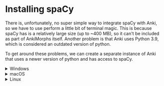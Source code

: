# Installing spaCy

There is, unfortunately, no super simple way to integrate spaCy with Anki, so we have to use perform a little bit of
terminal magic. This is because spaCy has is a relatively large size (up to ~400 MB), so it can't be included as part of
AnkiMorphs itself. Another problem is that Anki uses Python 3.9, which is considered an outdated version of python.

To get around these problems, we can create a separate instance of Anki that uses a newer version of python and has
access to spaCy.


<details>
  <summary>Windows</summary>

First, we need to have Python 3.9 or higher installed on our system. Go to the start menu, open a Command Prompt, and
type
in:

```
py --list
```

This will list all the installed Python versions. If your output is not `3.9.x` or higher, then that has to be
installed.


<details>
  <summary>Installing Python</summary>

Go to [python.org/downloads](https://www.python.org/downloads/) and download a `Windows installer (64-bit)`

**Note**: When you start the installer, make sure to select the `Add python.exe to PATH` checkbox at the very bottom:

![python_path_installer_windows.png](../../img/python_path_installer_windows.png)

Install with the default settings ("Install Now").

After the installation, go back to the command prompt and type in `py --list` again. You should now see the new Python
version you installed.
</details>

Now you need to find out which spaCy models you want to download. A spaCy model determines which language is used and how
to interpret that language. Find the names of the models you want to use from the [spaCy website](https://spacy.io/usage/models),
e.g., `en_core_web_sm`.

Now we are ready to install spaCy, spacy models, and Anki (aqt). I have installed Python 3.12, so my example below will
use the `py -3.12` command. I also want to use Korean and Russian, so I'm going to download the spaCy
models `ko_core_news_sm` and `ru_core_news_sm`. In the command prompt I will type:

```bash
py -3.12 -m pip install --upgrade pip virtualenv
py -3.12 -m venv spacyenv
spacyenv\Scripts\activate
py -m pip install --upgrade pip setuptools wheel
py -m pip install --upgrade spacy six aqt[qt6]
py -m spacy download ko_core_news_sm
py -m spacy download ru_core_news_sm
deactivate
```

To run this Anki instance, type the following in the command prompt:

```bash
spacyenv\Scripts\anki.exe
```

Now you should be good to go!
</details>


<details>
  <summary>macOS</summary>

First, we need to have Python 3.9 or higher installed on our system. Open a terminal and type:

```` bash
python --version
````

If your output is not `Python 3.9.x` or higher, then that has to be installed.

<details>
  <summary>Installing Python</summary>

If you already have homebrew installed, then you can install Python easily like this:

```
brew install python@3.12
```

If you don't have have homebrew, then I recommend installing python by going
to [python.org/downloads](https://www.python.org/downloads/) and download
a `macOS 64-bit universal2 installer`, and install with the default recommended settings.

After the installation, open a new terminal and type in `python --version` again. You should now see the new Python
version you installed.
</details>

Now you need to find out which spaCy models you want to download. A spaCy model determines which language is used and how
to interpret that language. Find the names of the models you want to use from the [spaCy website](https://spacy.io/usage/models),
e.g., `en_core_web_sm`.

Now we are ready to install spaCy, spacy models, and Anki (aqt). I have installed Python 3.12, so my example below will
use the `python3.12` command. I also want to use Korean and Russian, so I'm going to download the spaCy
models `ko_core_news_sm` and `ru_core_news_sm`. In the command prompt I will type:

```` bash
python3.12 -m pip install --upgrade pip virtualenv
python3.12 -m venv spacyenv
spacyenv/bin/activate
python -m pip install --upgrade pip setuptools wheel
python -m pip install --upgrade spacy six 'aqt[qt6]'
python -m spacy download ko_core_news_sm
python -m spacy download ru_core_news_sm
deactivate
````

To run Anki, type this in the terminal:

```
spacyenv/bin/anki
```

Now you should be good to go!
</details>

<details>
  <summary>Linux</summary>

First, we need to have Python 3.9 or higher installed on our system. Open a terminal and type:

```` bash
python --version
````

If your output is not `Python 3.9.x` or higher, then that has to be installed.

<details>
  <summary>Installing Python</summary>

Python can usually be easily installed with package managers, e.g:

```
sudo apt update
sudo apt install python3
```

After the installation, open a new terminal and type in `python --version` again. You should now see the new Python
version you installed.
</details>

Now you need to find out which spaCy models you want to download. A spaCy model determines which language is used and how
to interpret that language. Find the names of the models you want to use from the [spaCy website](https://spacy.io/usage/models),
e.g., `en_core_web_sm`.

Now we are ready to install spaCy, spacy models, and Anki (aqt). I have installed Python 3.12, so my example below will
use the `python3.12` command. I also want to use Korean and Russian, so I'm going to download the spaCy
models `ko_core_news_sm` and `ru_core_news_sm`. In the command prompt I will type:

```` bash
python3.12 -m pip install --upgrade pip virtualenv
python3.12 -m venv spacyenv
spacyenv/bin/activate
python -m pip install --upgrade pip setuptools wheel
python -m pip install --upgrade spacy six aqt[qt6]
python -m spacy download ko_core_news_sm
python -m spacy download ru_core_news_sm
deactivate
````

To run Anki, type this in the terminal:

```
spacyenv/bin/anki
```

Now you should be good to go!
</details>
